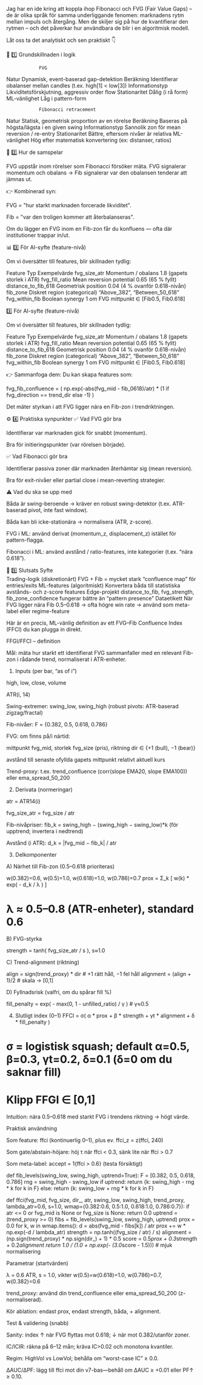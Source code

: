Jag har en ide kring att koppla ihop Fibonacci och FVG (Fair Value Gaps) – de är olika språk för samma underliggande fenomen: marknadens rytm mellan impuls och återgång.
Men de skiljer sig på hur de kvantifierar den rytmen – och det påverkar hur användbara de blir i en algoritmisk modell.

Låt oss ta det analytiskt och sen praktiskt 👇

🧠 1️⃣ Grundskillnaden i logik

	            FVG	
Natur	        Dynamisk, event-baserad gap-detektion
Beräkning	    Identifierar obalanser mellan candles (t.ex. high[1] < low[3])
Informationstyp	Likviditetsförskjutning, aggressiv order flow
Stationaritet	Dålig (i rå form)
ML-vänlighet	Låg i pattern-form


                Fibonacci retracement
Natur	        Statisk, geometrisk proportion av en rörelse
Beräkning	    Baseras på högsta/lägsta i en given swing
Informationstyp	Sannolik zon för mean reversion / re-entry
Stationaritet	Bättre, eftersom nivåer är relativa
ML-vänlighet	Hög efter matematisk konvertering (ex: distanser, ratios)



🧩 2️⃣ Hur de samspelar

FVG uppstår inom rörelser som Fibonacci försöker mäta.
FVG signalerar momentum och obalans → Fib signalerar var den obalansen tenderar att jämnas ut.

👉 Kombinerad syn:

FVG = "hur starkt marknaden forcerade likviditet".

Fib = "var den troligen kommer att återbalanseras".

Om du lägger en FVG inom en Fib-zon får du konfluens — ofta där institutioner trappar in/ut.

📊 3️⃣ För AI-syfte (feature-nivå)

Om vi översätter till features, blir skillnaden tydlig:

Feature	Typ	Exempelvärde
fvg_size_atr	Momentum / obalans	1.8 (gapets storlek i ATR)
fvg_fill_ratio	Mean reversion potential	0.65 (65 % fyllt)
distance_to_fib_618	Geometrisk position	0.04 (4 % ovanför 0.618-nivån)
fib_zone	Diskret region (categorical)	“Above_382”, “Between_50_618”
fvg_within_fib	Boolean synergy	1 om FVG mittpunkt ∈ [Fib0.5, Fib0.618]



3️⃣ För AI-syfte (feature-nivå)

Om vi översätter till features, blir skillnaden tydlig:

Feature	Typ	Exempelvärde
fvg_size_atr	Momentum / obalans	1.8 (gapets storlek i ATR)
fvg_fill_ratio	Mean reversion potential	0.65 (65 % fyllt)
distance_to_fib_618	Geometrisk position	0.04 (4 % ovanför 0.618-nivån)
fib_zone	Diskret region (categorical)	“Above_382”, “Between_50_618”
fvg_within_fib	Boolean synergy	1 om FVG mittpunkt ∈ [Fib0.5, Fib0.618]

👉 Sammanfoga dem:
Du kan skapa features som:

fvg_fib_confluence = (
    np.exp(-abs(fvg_mid - fib_0618)/atr) * (1 if fvg_direction == trend_dir else -1)
)


Det mäter styrkan i att FVG ligger nära en Fib-zon i trendriktningen.

⚙️ 4️⃣ Praktiska synpunkter
✅ Vad FVG gör bra

Identifierar var marknaden gick för snabbt (momentum).

Bra för initieringspunkter (var rörelsen började).

✅ Vad Fibonacci gör bra

Identifierar passiva zoner där marknaden återhämtar sig (mean reversion).

Bra för exit-nivåer eller partial close i mean-reverting strategier.

⚠️ Vad du ska se upp med

Båda är swing-beroende → kräver en robust swing-detektor (t.ex. ATR-baserad pivot, inte fast window).

Båda kan bli icke-stationära → normalisera (ATR, z-score).

FVG i ML: använd derivat (momentum_z, displacement_z) istället för pattern-flagga.

Fibonacci i ML: använd avstånd / ratio-features, inte kategorier (t.ex. “nära 0.618”).

🚀 5️⃣ Slutsats
Syfte	
Trading-logik (diskretionärt)	FVG + Fib = mycket stark “confluence map” för entries/exits
ML-features (algoritmiskt)	Konvertera båda till statistiska avstånds- och z-score features
Edge-projekt	distance_to_fib, fvg_strength, fib_zone_confidence fungerar bättre än “pattern presence”
Dataetikett	När FVG ligger nära Fib 0.5–0.618 → ofta högre win rate → använd som meta-label eller regime-feature

Här är en precis, ML-vänlig definition av ett FVG–Fib Confluence Index (FFCI) du kan plugga in direkt.

FFGI/FFCI – definition

Mål: mäta hur starkt ett identifierat FVG sammanfaller med en relevant Fib-zon i rådande trend, normaliserat i ATR-enheter.

1) Inputs (per bar, “as of i”)

high, low, close, volume

ATR(i, 14)

Swing-extremer: swing_low, swing_high (robust pivots: ATR-baserad zigzag/fractal)

Fib-nivåer: F = {0.382, 0.5, 0.618, 0.786}

FVG: om finns på/i närtid:

mittpunkt fvg_mid, storlek fvg_size (pris), riktning dir ∈ {+1 (bull), −1 (bear)}

avstånd till senaste ofyllda gapets mittpunkt relativt aktuell kurs

Trend-proxy: t.ex. trend_confluence (corr(slope EMA20, slope EMA100)) eller ema_spread_50_200

2) Derivata (normeringar)

atr = ATR14(i)

fvg_size_atr = fvg_size / atr

Fib-nivåpriser: fib_k = swing_high − (swing_high − swing_low)*k (för upptrend; invertera i nedtrend)

Avstånd (i ATR): d_k = |fvg_mid − fib_k| / atr

3) Delkomponenter

A) Närhet till Fib-zon (0.5–0.618 prioriteras)

w(0.382)=0.6, w(0.5)=1.0, w(0.618)=1.0, w(0.786)=0.7
prox = Σ_k [ w(k) * exp( - d_k / λ ) ]
# λ ≈ 0.5–0.8 (ATR-enheter), standard 0.6


B) FVG-styrka

strength = tanh( fvg_size_atr / s ),  s≈1.0


C) Trend-alignment (riktning)

align = sign(trend_proxy) * dir   # +1 rätt håll, −1 fel håll
alignment = (align + 1)/2         # skala → [0,1]


D) Fyllnadsrisk (valfri, om du spårar fill %)

fill_penalty = exp( - max(0, 1 - unfilled_ratio) / γ )   # γ≈0.5

4) Slutligt index (0–1)
FFCI = σ( α * prox + β * strength + γt * alignment + δ * fill_penalty )
# σ = logistisk squash; default α=0.5, β=0.3, γt=0.2, δ=0.1 (δ=0 om du saknar fill)
# Klipp FFGI ∈ [0,1]


Intuition: nära 0.5–0.618 med starkt FVG i trendens riktning → högt värde.

Praktisk användning

Som feature: ffci (kontinuerlig 0–1), plus ev. ffci_z = z(ffci, 240)

Som gate/abstain-höjare: höj τ när ffci < 0.3, sänk lite när ffci > 0.7

Som meta-label: accept = 1{ffci > 0.6} (testa försiktigt)

def fib_levels(swing_low, swing_high, uptrend=True):
    F = [0.382, 0.5, 0.618, 0.786]
    rng = swing_high - swing_low
    if uptrend:
        return {k: swing_high - rng * k for k in F}
    else:
        return {k: swing_low + rng * k for k in F}

def ffci(fvg_mid, fvg_size, dir_, atr, swing_low, swing_high, trend_proxy,
         lambda_atr=0.6, s=1.0, wmap={0.382:0.6, 0.5:1.0, 0.618:1.0, 0.786:0.7}):
    if atr <= 0 or fvg_mid is None or fvg_size is None:
        return 0.0
    uptrend = (trend_proxy >= 0)
    fibs = fib_levels(swing_low, swing_high, uptrend)
    prox = 0.0
    for k, w in wmap.items():
        d = abs(fvg_mid - fibs[k]) / atr
        prox += w * np.exp(-d / lambda_atr)
    strength = np.tanh((fvg_size / atr) / s)
    alignment = (np.sign(trend_proxy) * np.sign(dir_) + 1) * 0.5
    score = 0.5*prox + 0.3*strength + 0.2*alignment
    return 1.0 / (1.0 + np.exp(- (3.0*score - 1.5)))  # mjuk normalisering

Parametrar (startvärden)

λ = 0.6 ATR, s = 1.0, vikter w(0.5)=w(0.618)=1.0, w(0.786)=0.7, w(0.382)=0.6

trend_proxy: använd din trend_confluence eller ema_spread_50_200 (z-normaliserad).

Kör ablation: endast prox, endast strength, båda, + alignment.

Test & validering (snabb)

Sanity: index ↑ när FVG flyttas mot 0.618; ↓ när mot 0.382/utanför zoner.

IC/ICIR: räkna på 6–12 mån; kräva IC>0.02 och monotona kvantiler.

Regim: HighVol vs LowVol; behålla om “worst-case IC” ≥ 0.0.

ΔAUC/ΔPF: lägg till ffci mot din v7-bas—behåll om ΔAUC ≥ +0.01 eller PF↑ ≥ 0.10.